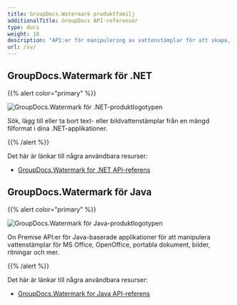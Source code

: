 ```yaml
---
title: GroupDocs.Watermark produktfamilj
additionalTitle: GroupDocs API-referenser
type: docs
weight: 10
description: "API:er för manipulering av vattenstämplar för att skapa, ta bort, smart sökning, redigera låsning och utföra andra kraftfulla operationer på alla populära plattformar och filformat som stöds"
url: /sv/
---
```


## GroupDocs.Watermark för .NET

{{% alert color="primary" %}} 

![GroupDocs.Watermark för .NET-produktlogotypen](../gdocs_net.png)

Sök, lägg till eller ta bort text- eller bildvattenstämplar från en mängd filformat i dina .NET-applikationer.

{{% /alert %}} 

Det här är länkar till några användbara resurser:

- [GroupDocs.Watermark for .NET API-referens](/watermark/sv/net/)


## GroupDocs.Watermark för Java

{{% alert color="primary" %}}

![GroupDocs.Watermark för Java-produktlogotypen](../gdocs_java.png)

On Premise API:er för Java-baserade applikationer för att manipulera vattenstämplar för MS Office, OpenOffice, portabla dokument, bilder, ritningar och mer.

{{% /alert %}}

Det här är länkar till några användbara resurser:

- [GroupDocs.Watermark for Java API-referens](/watermark/java/)
